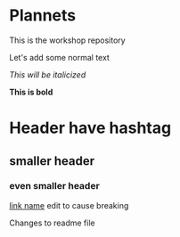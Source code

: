 # Plannets
This is the workshop repository


Let's add some normal text

*This will be italicized*

**This is bold**

# Header have hashtag

## smaller header

### even smaller header

[link name](www.google.com) edit to cause breaking

Changes to readme file
